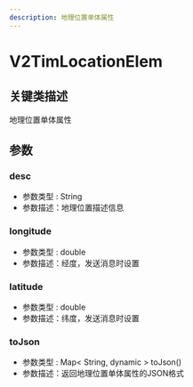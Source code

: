 ```yaml
---
description: 地理位置单体属性
---
```


# V2TimLocationElem

## 关键类描述

地理位置单体属性

## 参数

### desc

* 参数类型 : String
* 参数描述：地理位置描述信息

### longitude

* 参数类型 : double
* 参数描述：经度，发送消息时设置

### latitude

* 参数类型 : double
* 参数描述：纬度，发送消息时设置

### toJson

* 参数类型 : Map< String, dynamic > toJson()
* 参数描述：返回地理位置单体属性的JSON格式
